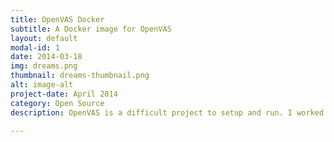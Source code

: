 ```yaml
---
title: OpenVAS Docker
subtitle: A Docker image for OpenVAS
layout: default
modal-id: 1
date: 2014-03-18
img: dreams.png
thumbnail: dreams-thumbnail.png
alt: image-alt
project-date: April 2014
category: Open Source
description: OpenVAS is a difficult project to setup and run. I worked to effectively create an OpenVAS image that compiles from scratch and is testable using Open Source CI.

---
```

